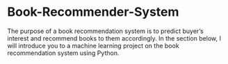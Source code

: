 # Book-Recommender-System
The purpose of a book recommendation system is to predict buyer’s interest and recommend books to them accordingly. In the section below, I will introduce you to a machine learning project on the book recommendation system using Python.
